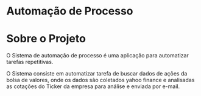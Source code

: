 # Automação de Processo
 
# Sobre o Projeto
O Sistema de automação de processo é uma aplicação para automatizar tarefas repetitivas.

O Sistema consiste em automatizar tarefa de buscar dados de ações da bolsa de valores, onde os dados são coletados yahoo finance e analisadas as cotações do Ticker da empresa para análise e enviada por e-mail.
